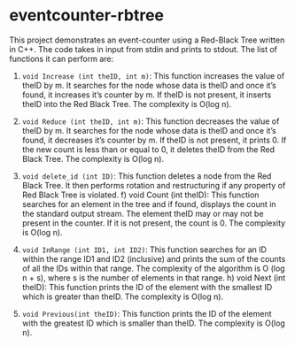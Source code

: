 # eventcounter-rbtree
This project demonstrates an event-counter using a Red-Black Tree written in C++. 
The code takes in input from stdin and prints to stdout. 
The list of functions it can perform are: 

1) `void Increase (int theID, int m)`: This function increases the value of theID by m. It searches for the node whose data is theID and once it’s found, it increases it’s counter by m. If theID is not present, it inserts theID into the Red Black Tree. The complexity is O(log n). 

2) `void Reduce (int theID, int m)`: This function decreases the value of theID by m. It searches for the node whose data is theID and once it’s found, it decreases it’s counter by m. If theID is not present, it prints 0. If the new count is less than or equal to 0, it deletes theID from the Red Black Tree. The complexity is O(log n). 

3) `void delete_id (int ID)`: This function deletes a node from the Red Black Tree. It then performs rotation and restructuring if any property of Red Black Tree is violated. f) void Count (int theID): This function searches for an element in the tree and if found, displays the count in the standard output stream. The element theID may or may not be present in the counter. If it is not present, the count is 0. The complexity is O(log n). 

4) `void InRange (int ID1, int ID2)`: This function searches for an ID within the range ID1 and ID2 (inclusive) and prints the sum of the counts of all the IDs within that range. The complexity of the algorithm is O (log n + s), where s is the number of elements in that range. h) void Next (int theID): This function prints the ID of the element with the smallest ID which is greater than theID. The complexity is O(log n). 

5) `void Previous(int theID)`: This function prints the ID of the element with the greatest ID which is smaller than theID. The complexity is O(log n).
